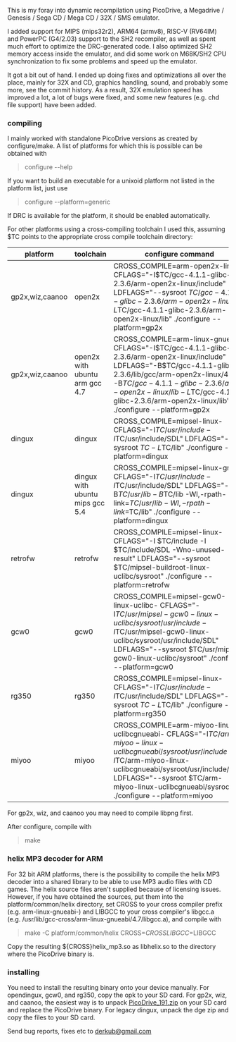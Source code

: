 This is my foray into dynamic recompilation using PicoDrive, a
Megadrive / Genesis / Sega CD / Mega CD / 32X / SMS emulator.

I added support for MIPS (mips32r2), ARM64 (armv8), RISC-V (RV64IM) and
PowerPC (G4/2.03) support to the SH2 recompiler, as well as spent much effort to
optimize the DRC-generated code. I also optimized SH2 memory access inside the
emulator, and did some work on M68K/SH2 CPU synchronization to fix some problems
and speed up the emulator.

It got a bit out of hand. I ended up doing fixes and optimizations all over the
place, mainly for 32X and CD, graphics handling, sound, and probably some more,
see the commit history. As a result, 32X emulation speed has improved a lot, a
lot of bugs were fixed, and some new features (e.g. chd file support) have been
added.

### compiling

I mainly worked with standalone PicoDrive versions as created by configure/make.
A list of platforms for which this is possible can be obtained with

> configure --help

If you want to build an executable for a unixoid platform not listed in the
platform list, just use

> configure --platform=generic

If DRC is available for the platform, it should be enabled automatically.

For other platforms using a cross-compiling toolchain I used this,
assuming $TC points to the appropriate cross compile toolchain directory:

platform|toolchain|configure command
--------|---------|-----------------
gp2x,wiz,caanoo|open2x|CROSS_COMPILE=arm-open2x-linux- CFLAGS="-I$TC/gcc-4.1.1-glibc-2.3.6/arm-open2x-linux/include" LDFLAGS="--sysroot $TC/gcc-4.1.1-glibc-2.3.6/arm-open2x-linux -L$TC/gcc-4.1.1-glibc-2.3.6/arm-open2x-linux/lib" ./configure --platform=gp2x
gp2x,wiz,caanoo|open2x with ubuntu arm gcc 4.7|CROSS_COMPILE=arm-linux-gnueabi- CFLAGS="-I$TC/gcc-4.1.1-glibc-2.3.6/arm-open2x-linux/include" LDFLAGS="-B$TC/gcc-4.1.1-glibc-2.3.6/lib/gcc/arm-open2x-linux/4.1.1 -B$TC/gcc-4.1.1-glibc-2.3.6/arm-open2x-linux/lib -L$TC/gcc-4.1.1-glibc-2.3.6/arm-open2x-linux/lib" ./configure --platform=gp2x
dingux|dingux|CROSS_COMPILE=mipsel-linux- CFLAGS="-I$TC/usr/include -I$TC/usr/include/SDL" LDFLAGS="--sysroot $TC -L$TC/lib" ./configure --platform=dingux
dingux|dingux with ubuntu mips gcc 5.4|CROSS_COMPILE=mipsel-linux-gnu- CFLAGS="-I$TC/usr/include -I$TC/usr/include/SDL" LDFLAGS="-B$TC/usr/lib -B$TC/lib -Wl,-rpath-link=$TC/usr/lib -Wl,-rpath-link=$TC/lib" ./configure --platform=dingux
retrofw|retrofw|CROSS_COMPILE=mipsel-linux- CFLAGS="-I $TC/include -I $TC/include/SDL -Wno-unused-result" LDFLAGS="--sysroot $TC/mipsel-buildroot-linux-uclibc/sysroot" ./configure --platform=retrofw
gcw0|gcw0|CROSS_COMPILE=mipsel-gcw0-linux-uclibc- CFLAGS="-I$TC/usr/mipsel-gcw0-linux-uclibc/sysroot/usr/include -I$TC/usr/mipsel-gcw0-linux-uclibc/sysroot/usr/include/SDL" LDFLAGS="--sysroot $TC/usr/mipsel-gcw0-linux-uclibc/sysroot" ./configure --platform=gcw0
rg350|rg350|CROSS_COMPILE=mipsel-linux- CFLAGS="-I$TC/usr/include -I$TC/usr/include/SDL" LDFLAGS="--sysroot $TC -L$TC/lib" ./configure --platform=rg350
miyoo|miyoo|CROSS_COMPILE=arm-miyoo-linux-uclibcgnueabi- CFLAGS="-I$TC/arm-miyoo-linux-uclibcgnueabi/sysroot/usr/include -I$TC/arm-miyoo-linux-uclibcgnueabi/sysroot/usr/include/SDL" LDFLAGS="--sysroot $TC/arm-miyoo-linux-uclibcgnueabi/sysroot" ./configure --platform=miyoo

For gp2x, wiz, and caanoo you may need to compile libpng first.

After configure, compile with

> make

### helix MP3 decoder for ARM

For 32 bit ARM platforms, there is the possibility to compile the helix MP3
decoder into a shared library to be able to use MP3 audio files with CD games.
The helix source files aren't supplied because of licensing issues. However, if
you have obtained the sources, put them into the platform/common/helix
directory, set CROSS to your cross compiler prefix (e.g. arm-linux-gnueabi-)
and LIBGCC to your cross compiler's libgcc.a
(e.g. /usr/lib/gcc-cross/arm-linux-gnueabi/4.7/libgcc.a), and compile with

> make -C platform/common/helix CROSS=$CROSS LIBGCC=$LIBGCC

Copy the resulting ${CROSS}helix_mp3.so as libhelix.so to the directory where
the PicoDrive binary is.

### installing

You need to install the resulting binary onto your device manually.
For opendingux, gcw0, and rg350, copy the opk to your SD card.
For gp2x, wiz, and caanoo, the easiest way is to unpack
[PicoDrive_191.zip](http://notaz.gp2x.de/releases/PicoDrive/PicoDrive_191.zip)
on your SD card and replace the PicoDrive binary.
For legacy dingux, unpack the dge zip and copy the files to your SD card.

Send bug reports, fixes etc to <derkub@gmail.com>
